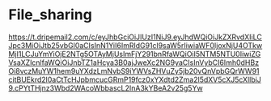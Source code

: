 # File_sharing
https://t.dripemail2.com/c/eyJhbGciOiJIUzI1NiJ9.eyJhdWQiOiJkZXRvdXIiLCJpc3MiOiJtb25vbGl0aCIsInN1YiI6ImRldG91cl9saW5rIiwiaWF0IjoxNjU4OTkwMjI1LCJuYmYiOjE2NTg5OTAyMjUsImFjY291bnRfaWQiOiI5NTM5NTU0IiwiZGVsaXZlcnlfaWQiOiJnbTZ1aHcya3B0ajJweXc2NG9yaCIsInVybCI6Imh0dHBzOi8vczMuYW1hem9uYXdzLmNvbS9iYWVsZHVuZy5jb20vQnVpbGQrWW91citBUEkrd2l0aCtTcHJpbmcucGRmP19fcz0xYXdtd2Zma2l5dXV5cXJ5cXllbiJ9.cPYtTHjnz3Wbd2WAcoWbbascL2InA3kYBeA2v25g5Yw
